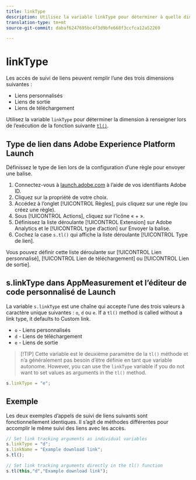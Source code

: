 ```yaml
---
title: linkType
description: Utilisez la variable linkType pour déterminer à quelle dimension de suivi de lien appartient l’accès.
translation-type: tm+mt
source-git-commit: dabaf6247695bc4f3d9bfe668f3ccfca12a52269

---
```



# linkType

Les accès de suivi de liens peuvent remplir l’une des trois dimensions suivantes :

* Liens personnalisés
* Liens de sortie
* Liens de téléchargement

Utilisez la variable `linkType` pour déterminer la dimension à renseigner lors de l’exécution de la fonction suivante [`tl()`](../functions/tl-method.md).

## Type de lien dans Adobe Experience Platform Launch

Définissez le type de lien lors de la configuration d’une règle pour envoyer une balise.

1. Connectez-vous à [launch.adobe.com](https://launch.adobe.com) à l’aide de vos identifiants Adobe ID.
2. Cliquez sur la propriété de votre choix.
3. Accédez à l’onglet [!UICONTROL Règles], puis cliquez sur une règle (ou créez une règle).
4. Sous [!UICONTROL Actions], cliquez sur l’icône « + ».
5. Définissez la liste déroulante [!UICONTROL Extension] sur Adobe Analytics et le [!UICONTROL type d’action] sur Envoyer la balise.
6. Cochez la case `s.tl()` qui affiche la liste déroulante [!UICONTROL Type de lien].

Vous pouvez définir cette liste déroulante sur [!UICONTROL Lien personnalisé], [!UICONTROL Lien de téléchargement] ou [!UICONTROL Lien de sortie].

## s.linkType dans AppMeasurement et l’éditeur de code personnalisé de Launch

La variable `s.linkType` est une chaîne qui accepte l’une des trois valeurs à caractère unique suivantes : `o`, `d` ou `e`. If a `tl()` method is called without a link type, it defaults to Custom link.

* `o` - Liens personnalisés
* `d` - Liens de téléchargement
* `e` - Liens de sortie

>[!TIP] Cette variable est le deuxième paramètre de la `tl()` méthode et n’a généralement pas besoin d’être définie en tant que variable autonome. However, you can use the `linkType` variable if you do not want to set values as arguments in the `tl()` method.

```js
s.linkType = "e";
```

## Exemple

Les deux exemples d’appels de suivi de liens suivants sont fonctionnellement identiques. Il s’agit de méthodes différentes pour accomplir le même suivi des liens avec les accès.

```js
// Set link tracking arguments as individual variables
s.linkType = "d";
s.linkName = "Example download link";
s.tl();

// Set link tracking arguments directly in the tl() function
s.tl(this,"d","Example download link");
```
